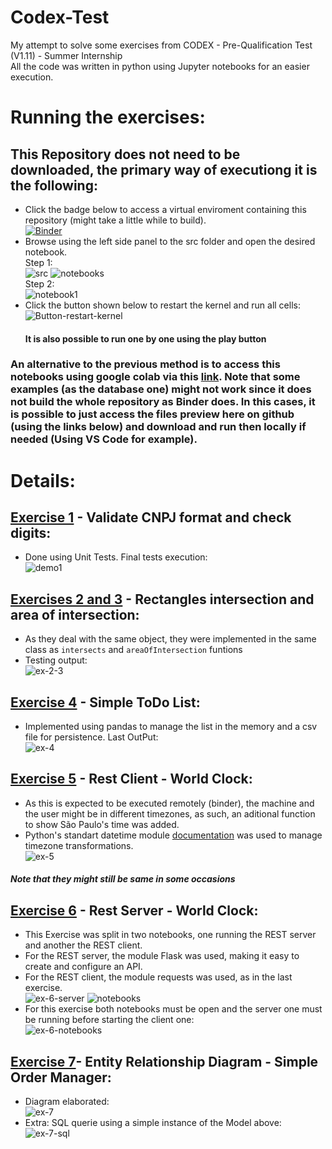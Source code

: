 # Codex-Test
My attempt to solve some exercises from CODEX - Pre-Qualification Test (V1.11) - Summer Internship    
All the code was written in python using Jupyter notebooks for an easier execution.   
# Running the exercises:

## This Repository does not need to be downloaded, the primary way of executiong it is the following:
- Click the badge below to access a virtual enviroment containing this repository (might take a little while to build).   
    [![Binder](https://mybinder.org/badge_logo.svg)](https://mybinder.org/v2/gh/ahendler/Codex-Test/main)
- Browse using the left side panel to the src folder and open the desired notebook.      
Step 1:     
 ![src](assets/instructions2.png) ![notebooks](assets/instructions3.png)    
Step 2:      
    ![notebook1](assets/instructions4.png)
- Click the button shown below to restart the kernel and run all cells:   
    ![Button-restart-kernel](assets/instructions1.png)    
    ####  It is also possible to run one by one using the play button

### An alternative to the previous method is to access this notebooks using google colab via this [link](https://colab.research.google.com/github/ahendler/Codex-Test). Note that some examples (as the database one) might not work since it does not build the whole repository as Binder does. In this cases, it is possible to just access the files preview here on github (using the links below) and download and run then locally if needed (Using VS Code for example).
    
# Details:
## [Exercise 1](src/Exercise-1/Exercise-1.ipynb) - Validate CNPJ format and check digits:
- Done using Unit Tests. Final tests execution:   
![demo1](assets/demo.gif)

## [Exercises 2 and 3](src/Exercise-2-and-3/Exercise-2-and-3.ipynb) - Rectangles intersection and area of intersection:
- As they deal with the same object, they were implemented in the same class as ```intersects``` and ```areaOfIntersection``` funtions
- Testing output:    
![ex-2-3](assets/ex-2-3.png)

## [Exercise 4](src/Exercise-4/Exercise-4.ipynb) - Simple ToDo List:
- Implemented using pandas to manage the list in the memory and a csv file for persistence. Last OutPut:  
![ex-4](assets/ex-4.png)

## [Exercise 5](src/Exercise-5/Exercise-5.ipynb) - Rest Client - World Clock:
- As this is expected to be executed remotely (binder), the machine and the user might be in different timezones, as such, an aditional function to show São Paulo's time was added. 
- Python's standart datetime module [documentation](https://docs.python.org/3/library/datetime.html) was used to manage timezone transformations.    
![ex-5](assets/ex-5.png)    
##### Note that they might still be same in some occasions

## [Exercise 6](src/Exercise-6/Exercise-6-server.ipynb) - Rest Server - World Clock:
- This Exercise was split in two notebooks, one running the REST server and another the REST client.   
- For the REST server, the module Flask was used, making it easy to create and configure an API.
- For the REST client, the module requests was used, as in the last exercise.        
 ![ex-6-server](assets/ex-6-server.png)  ![notebooks](assets/ex-6-client.png)
 - For this exercise both notebooks must be open and the server one must be running before starting the client one:   
 ![ex-6-notebooks](assets/ex-6-notebooks.png)

## [Exercise 7](src/Exercise-7/Exercise-7.ipynb)- Entity Relationship Diagram - Simple Order Manager:
- Diagram elaborated:    
![ex-7](assets/ex-7.png)   
- Extra:
SQL querie using a simple instance of the Model above:   
![ex-7-sql](assets/sql.png)    

